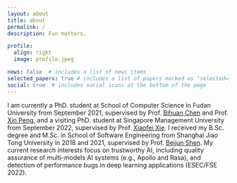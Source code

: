 ```yaml
---
layout: about
title: about
permalink: /
description: Fun matters.

profile:
  align: right
  image: profile.jpeg

news: false  # includes a list of news items
selected_papers: true # includes a list of papers marked as "selected={true}"
social: true  # includes social icons at the bottom of the page
---
```


I am currently a PhD. student at School of Computer Science in Fudan University from September 2021, supervised by Prof. [Bihuan Chen](https://chenbihuan.github.io/) and Prof. [Xin Peng](https://cspengxin.github.io/), and a visiting PhD. student at Singapore Management University from September 2022, supervised by Prof. [Xiaofei Xie](https://xiaofeixie.bitbucket.io/). I received my B.Sc. degree and M.Sc. in School of Software Engineering from Shanghai Jiao Tong University in 2018 and 2021, supervised by Prof. [Beijun Shen](https://base.sjtu.edu.cn/~bjshen/). My current research interests focus on trustworthy AI, including quality assurance of multi-models AI systems (e.g., Apollo and Rasa), and detection of performance bugs in deep learning applications (ESEC/FSE 2022).

